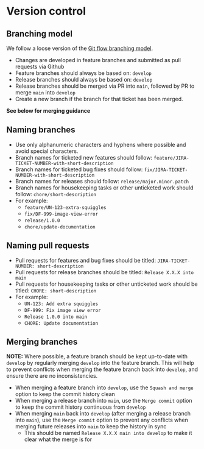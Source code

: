 # Version control

## Branching model

We follow a loose version of the [Git flow branching model](https://nvie.com/posts/a-successful-git-branching-model/).

- Changes are developed in feature branches and submitted as pull requests via Github
- Feature branches should always be based on: `develop`
- Release branches should always be based on: `develop`
- Release branches should be merged via PR into `main`, followed by PR to merge `main` into `develop`
- Create a new branch if the branch for that ticket has been merged.

**See below for merging guidance**

## Naming branches

- Use only alphanumeric characters and hyphens where possible and avoid special characters.
- Branch names for ticketed new features should follow: `feature/JIRA-TICKET-NUMBER-with-short-description`
- Branch names for ticketed bug fixes should follow: `fix/JIRA-TICKET-NUMBER-with-short-description`
- Branch names for releases should follow: `release/major.minor.patch`
- Branch names for housekeeping tasks or other unticketed work should follow: `chore/short-description`
- For example:
  - `feature/UN-123-extra-squiggles`
  - `fix/DF-999-image-view-error`
  - `release/1.0.0`
  - `chore/update-documentation`

## Naming pull requests

- Pull requests for features and bug fixes should be titled: `JIRA-TICKET-NUMBER: short-description`
- Pull requests for release branches should be titled: `Release X.X.X into main`
- Pull requests for housekeeping tasks or other unticketed work should be titled: `CHORE: short-description`
- For example:
  - `UN-123: Add extra squiggles`
  - `DF-999: Fix image view error`
  - `Release 1.0.0 into main`
  - `CHORE: Update documentation`

## Merging branches

**NOTE:** Where possible, a feature branch should be kept up-to-date with `develop` by regularly merging `develop` into the feature branch. This will help to prevent conflicts when merging the feature branch back into `develop`, and ensure there are no inconsistencies.

- When merging a feature branch into `develop`, use the `Squash and merge` option to keep the commit history clean
- When merging a release branch into `main`, use the `Merge commit` option to keep the commit history continuous from `develop`
- When merging `main` back into `develop` (after merging a release branch into `main`), use the `Merge commit` option to prevent any conflicts when merging future releases into `main` to keep the history in sync
  - This should be named `Release X.X.X main into develop` to make it clear what the merge is for
